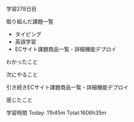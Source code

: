 学習278日目

取り組んだ課題一覧

- タイピング
- 英語学習
- ECサイト課題商品一覧・詳細機能デプロイ

わかったこと

次にやること

引き続きECサイト課題商品一覧・詳細機能デプロイ

感じたこと

学習時間 Today: 11h45m Total:1606h35m